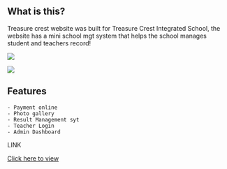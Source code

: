 ## What is this?

Treasure crest website was built for Treasure Crest Integrated School, the website has a mini school mgt system that helps the school manages student and teachers record!

![](https://lh3.googleusercontent.com/pw/AM-JKLVC_b9fE_bWEtxSiYFxNljxHT-B-KPjhz8vSPYEivlhtE7UuTC9Iu-EmIa_H4HsVC3a3ArjjTQfrAXHdNifqNr3l7pDNNV-iKQ-ROQ1XFXhKwZ2EsrFRByBzIU-vTNUa55OZPRnm2aAmlH1zLCBo1cw=w1532-h1284-no?authuser=0)

![](https://lh3.googleusercontent.com/971_aStv89J0cBj1pmfFw_ibOzKTP6SCw857DaGbqtqUNTV7Yw1gDdlcpWdl-7Hk8mKOQ2r-U5idvUpZzGb_Sp8SBcaFWi52MLDdorkrWXIedFkKucotBkRngTXNBS8T3k_AXcgVh7s_Nb3N0xH-G4MfB7wBW8VayRX3PBTLC1ggp-ZfFOrsEu4slGjpdFxtkbF3YfBAdGAOIJIIQoHCfKUhhfSrLnpe02AiWVJvhCh8ZYA60ukVTcbGOPNrip9nFWvgAO6SsS75ctDaKi1BurggP3gHAqdxqWegeL4PPZhi1KC9QEfciJJH1WJQSkud5ag7vD0ZSL1yP8dYkK79qgIO1i2JEqDo1XrsdOjwJSWK0qmFZKvyKNTAuXBygHy0prApgJDvLOMnIo2onYiJ9sOeshxwKLL1Ua-Y_LLBPxREESrkG0i_sBhGlkVahLugiYy_hmrc5o_B8TZU2Y77X3ePOctgB7FK8gjfrQdG1FP5q4sRjWsN46nBOZjEZFqR7uFB0WfgLy-12-oEXuL1X6OXBFEDcs3YFHBD7UHEIca5IGQtSRfuYUacSO6G1rlbTadO-kR47uGq-7oAsrDexQPQrWc_PK4-6YaL_fTpmuWOm632wg58uY8JgrLKujI84aAC9j0QA5w4w6g7CUBMLS7Wk0Wsd66b47rj_5rh3jWC447bdnPeE6nbGWxJTbizfoOWOB4H0uuBL6kFfoecCw9M=w1924-h1328-no?authuser=0)

## Features

    - Payment online
    - Photo gallery
    - Result Management syt
    - Teacher Login
    - Admin Dashboard

LINK

[Click here to view](https://treasure-creast.herokuapp.com/)

